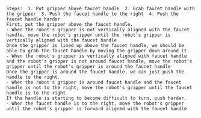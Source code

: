 
    Steps:  1. Put gripper above faucet handle  2. Grab faucet handle with the gripper  3. Push the faucet handle to the right  4. Push the faucet handle harder
    First, put the gripper above the faucet handle.
    - When the robot's gripper is not vertically aligned with the faucet handle, move the robot's gripper until the robot's gripper is vertically aligned with the faucet handle
    Once the gripper is lined up above the faucet handle, we should be able to grab the faucet handle by moving the gripper down around it.
    - When the robot's gripper is vertically aligned with faucet handle and the robot's gripper is not around faucet handle, move the robot's gripper until the robot's gripper is around the faucet handle
    Once the gripper is around the faucet handle, we can just push the handle to the right.
    - When the robot's gripper is around faucet handle and the faucet handle is not to the right, move the robot's gripper until the faucet handle is to the right
    If the handle is starting to become difficult to turn, push harder.
    - When the faucet handle is to the right, move the robot's gripper until the robot's gripper is forward aligned with the faucet handle